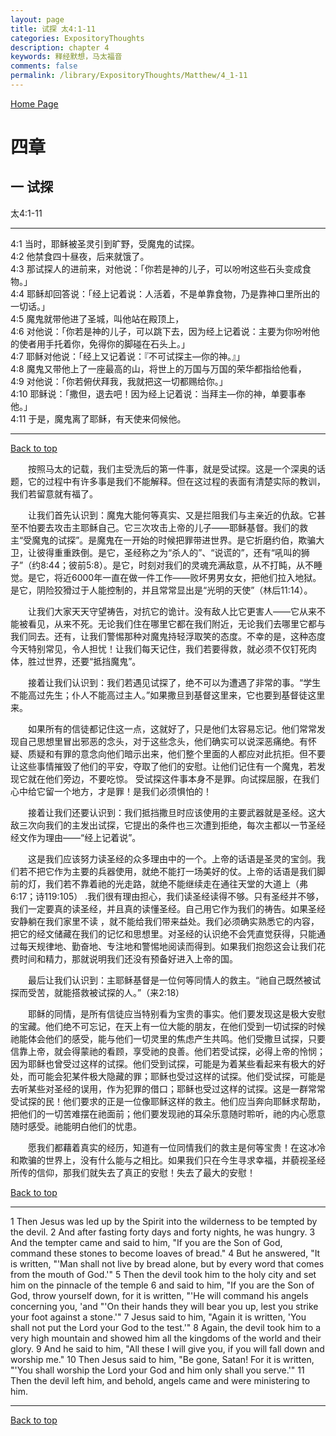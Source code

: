 ```yaml
---
layout: page
title: 试探 太4:1-11
categories: ExpositoryThoughts
description: chapter 4
keywords: 释经默想，马太福音
comments: false
permalink: /library/ExpositoryThoughts/Matthew/4_1-11
---
```

[ Home Page ]({{site.baseurl}}/index) <br>

<a name="0"></a>
# 四章 

## 一 试探

太4:1-11

***

4:1 当时，耶稣被圣灵引到旷野，受魔鬼的试探。<br>
4:2 他禁食四十昼夜，后来就饿了。<br>
4:3 那试探人的进前来，对他说：「你若是神的儿子，可以吩咐这些石头变成食物。」<br>
4:4 耶稣却回答说：「经上记着说：人活着，不是单靠食物，乃是靠神口里所出的一切话。」<br>
4:5 魔鬼就带他进了圣城，叫他站在殿顶上，<br>
4:6 对他说：「你若是神的儿子，可以跳下去，因为经上记着说：主要为你吩咐他的使者用手托着你，免得你的脚碰在石头上。」<br>
4:7 耶稣对他说：「经上又记着说：『不可试探主—你的神。』」<br>
4:8 魔鬼又带他上了一座最高的山，将世上的万国与万国的荣华都指给他看，<br>
4:9 对他说：「你若俯伏拜我，我就把这一切都赐给你。」<br>
4:10 耶稣说：「撒但，退去吧！因为经上记着说：当拜主—你的神，单要事奉他。」<br>
4:11 于是，魔鬼离了耶稣，有天使来伺候他。<br>

***

[Back to top](#0)

&emsp;&emsp;按照马太的记载，我们主受洗后的第一件事，就是受试探。这是一个深奥的话题，它的过程中有许多事是我们不能解释。但在这过程的表面有清楚实际的教训，我们若留意就有福了。

&emsp;&emsp;让我们首先认识到：魔鬼大能何等真实、又是拦阻我们与主亲近的仇敌。它甚至不怕要去攻击主耶稣自己。它三次攻击上帝的儿子——耶稣基督。我们的救主“受魔鬼的试探”。是魔鬼在一开始的时候把罪带进世界。是它折磨约伯，欺骗大卫，让彼得重重跌倒。是它，圣经称之为“杀人的”、“说谎的”，还有“吼叫的狮子”（约8:44；彼前5:8）。是它，时刻对我们的灵魂充满敌意，从不打盹，从不睡觉。是它，将近6000年一直在做一件工作——败坏男男女女，把他们拉入地狱。是它，阴险狡猾过于人能控制的，并且常常显出是“光明的天使”（林后11:14）。

&emsp;&emsp;让我们大家天天守望祷告，对抗它的诡计。没有敌人比它更害人——它从来不能被看见，从来不死。无论我们住在哪里它都在我们附近，无论我们去哪里它都与我们同去。还有，让我们警惕那种对魔鬼持轻浮取笑的态度。不幸的是，这种态度今天特别常见，令人担忧！让我们每天记住，我们若要得救，就必须不仅钉死肉体，胜过世界，还要“抵挡魔鬼”。

&emsp;&emsp;接着让我们认识到：我们若遇见试探了，绝不可以为遭遇了非常的事。“学生不能高过先生；仆人不能高过主人。”如果撒旦到基督这里来，它也要到基督徒这里来。

&emsp;&emsp;如果所有的信徒都记住这一点，这就好了，只是他们太容易忘记。他们常常发现自己思想里冒出邪恶的念头，对于这些念头，他们确实可以说深恶痛绝。有怀疑、质疑和有罪的意念向他们暗示出来，他们整个里面的人都应对此抗拒。但不要让这些事情摧毁了他们的平安，夺取了他们的安慰。让他们记住有一个魔鬼，若发现它就在他们旁边，不要吃惊。 受试探这件事本身不是罪。向试探屈服，在我们心中给它留一个地方，才是罪！是我们必须惧怕的！

&emsp;&emsp;接着让我们还要认识到：我们抵挡撒旦时应该使用的主要武器就是圣经。这大敌三次向我们的主发出试探，它提出的条件也三次遭到拒绝，每次主都以一节圣经经文作为理由——“经上记着说”。

&emsp;&emsp;这是我们应该努力读圣经的众多理由中的一个。上帝的话语是圣灵的宝剑。我们若不把它作为主要的兵器使用，就绝不能打一场美好的仗。上帝的话语是我们脚前的灯，我们若不靠着祂的光走路，就绝不能继续走在通往天堂的大道上（弗6:17；诗119:105） .我们很有理由担心，我们读圣经读得不够。只有圣经并不够，我们一定要真的读圣经，并且真的读懂圣经。自己用它作为我们的祷告。如果圣经安静躺在我们家里不读 ，就不能给我们带来益处。我们必须确实熟悉它的内容，把它的经文储藏在我们的记忆和思想里。对圣经的认识绝不会凭直觉获得，只能通过每天规律地、勤奋地、专注地和警惕地阅读而得到。如果我们抱怨这会让我们花费时间和精力，那就说明我们还没有预备好进入上帝的国。

&emsp;&emsp;最后让我们认识到：主耶稣基督是一位何等同情人的救主。“祂自己既然被试探而受苦，就能搭救被试探的人。”（来2:18）

&emsp;&emsp;耶稣的同情，是所有信徒应当特别看为宝贵的事实。他们要发现这是极大安慰的宝藏。他们绝不可忘记，在天上有一位大能的朋友，在他们受到一切试探的时候祂能体会他们的感受，能与他们一切灵里的焦虑产生共鸣。他们受撒旦试探，只要信靠上帝，就会得蒙祂的看顾，享受祂的良善。他们若受试探，必得上帝的怜悯；因为耶稣也曾受过这样的试探。他们受到试探，可能是为着某些看起来有极大的好处，而可能会犯某件极大隐藏的罪；耶稣也受过这样的试探。他们受试探，可能是去听某些对圣经的误用，作为犯罪的借口；耶稣也受过这样的试探。这是一群常常受试探的民！他们要求的正是一位像耶稣这样的救主。他们应当奔向耶稣求帮助，把他们的一切苦难摆在祂面前；他们要发现祂的耳朵乐意随时聆听，祂的内心愿意随时感受。祂能明白他们的忧患。

&emsp;&emsp;愿我们都藉着真实的经历，知道有一位同情我们的救主是何等宝贵！在这冰冷和欺骗的世界上，没有什么能与之相比。如果我们只在今生寻求幸福，并藐视圣经所传的信仰，那我们就失去了真正的安慰！失去了最大的安慰！

[Back to top](#0)

***

 1 Then Jesus was led up by the Spirit into the wilderness to be tempted by the devil. 2 And after fasting forty days and forty nights, he was hungry. 3 And the tempter came and said to him, "If you are the Son of God, command these stones to become loaves of bread." 4 But he answered, "It is written, "'Man shall not live by bread alone, but by every word that comes from the mouth of God.'" 5 Then the devil took him to the holy city and set him on the pinnacle of the temple 6 and said to him, "If you are the Son of God, throw yourself down, for it is written, "'He will command his angels concerning you, 'and "'On their hands they will bear you up, lest you strike your foot against a stone.'" 7 Jesus said to him, "Again it is written, 'You shall not put the Lord your God to the test.'" 8 Again, the devil took him to a very high mountain and showed him all the kingdoms of the world and their glory. 9 And he said to him, "All these I will give you, if you will fall down and worship me." 10 Then Jesus said to him, "Be gone, Satan! For it is written, "'You shall worship the Lord your God and him only shall you serve.'" 11 Then the devil left him, and behold, angels came and were ministering to him.

***

[Back to top](#0)
